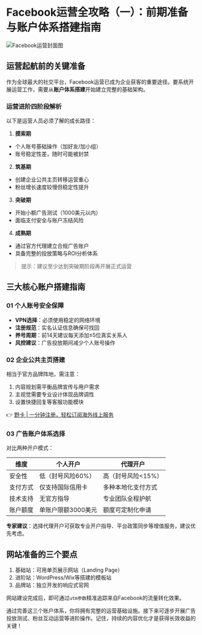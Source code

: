 # Facebook运营全攻略（一）：前期准备与账户体系搭建指南

![Facebook运营封面图](https://bbtdd.com/wp-content/uploads/img/416856417.webp)

## 运营起航前的关键准备
作为全球最大的社交平台，Facebook运营已成为企业获客的重要途径。要系统开展运营工作，需要从**账户体系搭建**开始建立完整的基础架构。

### 运营进阶四阶段解析
以下是运营人员必须了解的成长路径：
1. **摸索期**  
- 个人账号基础操作（加好友/加小组）  
- 账号稳定性差，随时可能被封禁  

2. **筑基期**  
- 创建企业公共主页转移运营重心  
- 粉丝增长速度较慢但稳定性提升  

3. **突破期**  
- 开始小额广告测试（1000美元以内）  
- 面临支付安全与账户冻结风险  

4. **成熟期**  
- 通过官方代理建立合规广告账户  
- 具备完整的投放策略与ROI分析体系  

> 提示：建议至少达到突破期阶段再开展正式运营

## 三大核心账户搭建指南
### 01 个人账号安全保障
- **VPN选择**：必须使用稳定的网络环境
- **注册规范**：实名认证信息确保可找回
- **养号周期**：前14天建议每天添加≤5位真实关系人
- **风控建议**：广告投放期间减少个人账号操作

### 02 企业公共主页搭建
相当于官方品牌阵地，需注意：
1. 内容规划需平衡品牌宣传与用户需求
2. 主视觉需要专业设计体现品牌调性
3. 设置快捷回复等客服功能模块

👉 [野卡 | 一分钟注册，轻松订阅海外线上服务](https://bbtdd.com/yeka)

### 03 广告账户体系选择
对比两种开户模式：

| 维度        | 个人开户              | 代理开户              |
|-------------|-----------------------|-----------------------|
| 安全性      | 低（封号风险60%）     | 高（封号风险<15%）    |
| 支付方式    | 仅支持国际信用卡      | 多种本地化支付方式    |
| 技术支持    | 无官方指导            | 专业团队全程护航      |
| 账户额度    | 单账户限额3000美元    | 额度可定制化申请      |

**专家建议**：选择代理开户可获取专业开户指导、平台政策同步等增值服务，建议优先考虑。

## 网站准备的三个要点
1. 基础站：可用单页展示网站（Landing Page）
2. 进阶站：WordPress/Wix等搭建的模板站
3. 品牌站：独立开发的响应式官网  

网站建设完成后，即可通过`utm参数`精准追踪来自Facebook的流量转化效果。

通过完善这三个账户体系，你将拥有完整的运营基础设施。接下来可逐步开展广告投放测试、粉丝互动运营等进阶操作。记住，持续的内容优化才是获得长效收益的关键！